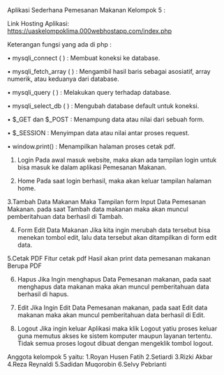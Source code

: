 Aplikasi Sederhana Pemesanan Makanan Kelompok 5 :

Link Hosting Aplikasi:  https://uaskelompoklima.000webhostapp.com/index.php 



Keterangan fungsi yang ada di php :

• mysqli_connect ( ) : Membuat koneksi ke database.

• mysqli_fetch_array ( ) : Mengambil hasil baris sebagai asosiatif, array numerik, atau keduanya dari database.

• mysqli_query ( ) : Melakukan query terhadap database.

• mysqli_select_db ( ) : Mengubah database default untuk koneksi.

• $_GET dan $_POST : Menampung data atau nilai dari sebuah form.

• $_SESSION : Menyimpan data atau nilai antar proses request.

• window.print() : Menampilkan halaman proses cetak pdf.

1. Login
Pada awal masuk website, maka akan ada tampilan login untuk bisa masuk ke dalam aplikasi Pemesanan Makanan.

2. Home
Pada saat login berhasil, maka akan keluar tampilan halaman home.

3.Tambah Data Makanan
Maka Tampilan form Input Data Pemesanan Makanan. pada saat Tambah data makanan maka akan muncul pemberitahuan data berhasil di Tambah.

4. Form Edit Data Makanan
Jika kita ingin merubah data tersebut bisa menekan tombol edit, lalu data tersebut akan ditampilkan di form edit data.

5.Cetak PDF
Fitur cetak pdf Hasil akan print data pemesanan makanan Berupa PDF

6. Hapus
Jika Ingin menghapus Data Pemesanan makanan, pada saat menghapus data makanan maka akan muncul pemberitahuan data berhasil di hapus.

7. Edit
Jika Ingin Edit Data Pemesanan makanan, pada saat Edit data makanan maka akan muncul pemberitahuan data berhasil di Edit.

8. Logout
Jika ingin keluar Aplikasi maka klik Logout yatiu proses keluar guna memutus akses ke sistem komputer maupun layanan tertentu. Tidak semua proses logout dibuat dengan mengeklik tombol logout.


Anggota kelompok 5 yaitu:
1.Royan Husen Fatih
2.Setiardi
3.Rizki Akbar
4.Reza Reynaldi
5.Sadidan Muqorobin
6.Selvy Pebrianti








